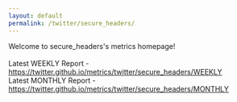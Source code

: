 ```yaml
---
layout: default
permalink: /twitter/secure_headers/
---
```

Welcome to secure_headers's metrics homepage!
<br><br>
Latest WEEKLY Report - <a href="https://twitter.github.io/metrics/twitter/secure_headers/WEEKLY">https://twitter.github.io/metrics/twitter/secure_headers/WEEKLY</a>
<br>
Latest MONTHLY Report - <a href="https://twitter.github.io/metrics/twitter/secure_headers/MONTHLY">https://twitter.github.io/metrics/twitter/secure_headers/MONTHLY</a>
<br>
